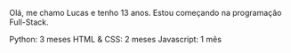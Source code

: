 Olá, me chamo Lucas e tenho 13 anos. Estou começando na programação Full-Stack.

Python: 3 meses
HTML & CSS: 2 meses
Javascript: 1 mês
